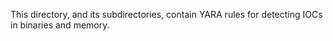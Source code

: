 This directory, and its subdirectories, contain YARA rules for detecting IOCs in
binaries and memory.